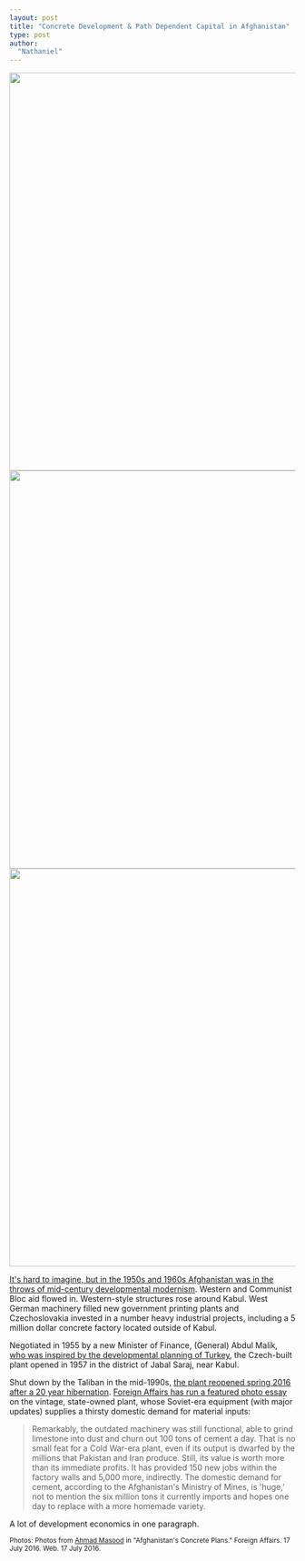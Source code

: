 ```yaml
---
layout: post
title: "Concrete Development & Path Dependent Capital in Afghanistan"
type: post
author:
  "Nathaniel"
---
```


<img src="{{ site.baseurl }}/assets/cementafghanistan_4.jpg" width="700px">
<img src="{{ site.baseurl }}/assets/cementafghanistan_1.jpg" width="700px">
<img src="{{ site.baseurl }}/assets/cementafghanistan_3.jpg" width="700px">

<a href="http://www.theatlantic.com/photo/2013/07/afghanistan-in-the-1950s-and-60s/100544/">It's hard to imagine, but in the 1950s and 1960s Afghanistan was in the throws of mid-century developmental modernism</a>. Western and Communist Bloc aid flowed in. Western-style structures rose around Kabul. West German machinery filled new government printing plants and Czechoslovakia invested in a number heavy industrial projects, including a 5 million dollar concrete factory located outside of Kabul. 

Negotiated in 1955 by a new Minister of Finance, (General) Abdul Malik, <a href="https://books.google.se/books?id=_ei0fOSTKNQC&printsec=frontcover#v=onepage&q&f=false">who was inspired by the developmental planning of Turkey</a>, the Czech-built plant opened in 1957 in the district of Jabal Saraj, near Kabul.

Shut down by the Taliban in the mid-1990s, <a href="http://www.reuters.com/article/us-afghanistan-cement-idUSKCN0YL0W6">the plant reopened spring 2016 after a 20 year hibernation</a>. <a href="https://www.foreignaffairs.com/gallerys/2016-07-13/afghanistans-concrete-plans">Foreign Affairs has run a featured photo essay</a> on the vintage, state-owned plant, whose Soviet-era equipment (with major updates) supplies a thirsty domestic demand for material inputs:

<blockquote>
Remarkably, the outdated machinery was still functional, able to grind limestone into dust and churn out 100 tons of cement a day. That is no small feat for a Cold War-era plant, even if its output is dwarfed by the millions that Pakistan and Iran produce. Still, its value is worth more than its immediate profits. It has provided 150 new jobs within the factory walls and 5,000 more, indirectly. The domestic demand for cement, according to the Afghanistan's Ministry of Mines, is 'huge,' not to mention the six million tons it currently imports and hopes one day to replace with a more homemade variety.
</blockquote>

A lot of development economics in one paragraph.

<small>Photos: Photos from <a href="http://blogs.reuters.com/ahmad-masood/">Ahmad Masood</a> in "Afghanistan's Concrete Plans." Foreign Affairs. 17 July 2016. Web. 17 July 2016.</small>


